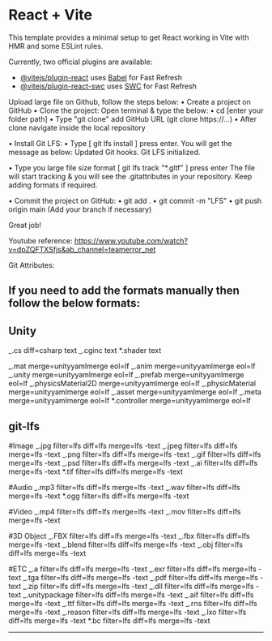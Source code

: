 # React + Vite

This template provides a minimal setup to get React working in Vite with HMR and some ESLint rules.

Currently, two official plugins are available:

- [@vitejs/plugin-react](https://github.com/vitejs/vite-plugin-react/blob/main/packages/plugin-react/README.md) uses [Babel](https://babeljs.io/) for Fast Refresh
- [@vitejs/plugin-react-swc](https://github.com/vitejs/vite-plugin-react-swc) uses [SWC](https://swc.rs/) for Fast Refresh

Upload large file on Github, follow the steps below:
• Create a project on GitHub
• Clone the project:
Open terminal & type the below:
• cd [enter your folder path]
• Type "git clone" add GitHub URL (git clone https://...)
• After clone navigate inside the local repository

• Install Git LFS:
• Type [ git lfs install ] press enter. You will get the message as below:
Updated Git hooks.
Git LFS initialized.

• Type you large file size format [ git lfs track "*.gltf" ] press enter
The file will start tracking & you will see the .gitattributes in your repository. Keep adding formats if required.

• Commit the project on GitHub:
• git add .
• git commit -m "LFS"
• git push origin main (Add your branch if necessary)

Great job!

Youtube reference:
https://www.youtube.com/watch?v=dpZQFTXSfjs&ab_channel=teamerror_net

Git Attributes:

## If you need to add the formats manually then follow the below formats:

## Unity

_.cs diff=csharp text
_.cginc text
\*.shader text

_.mat merge=unityyamlmerge eol=lf
_.anim merge=unityyamlmerge eol=lf
_.unity merge=unityyamlmerge eol=lf
_.prefab merge=unityyamlmerge eol=lf
_.physicsMaterial2D merge=unityyamlmerge eol=lf
_.physicMaterial merge=unityyamlmerge eol=lf
_.asset merge=unityyamlmerge eol=lf
_.meta merge=unityyamlmerge eol=lf
\*.controller merge=unityyamlmerge eol=lf

## git-lfs

#Image
_.jpg filter=lfs diff=lfs merge=lfs -text
_.jpeg filter=lfs diff=lfs merge=lfs -text
_.png filter=lfs diff=lfs merge=lfs -text
_.gif filter=lfs diff=lfs merge=lfs -text
_.psd filter=lfs diff=lfs merge=lfs -text
_.ai filter=lfs diff=lfs merge=lfs -text
\*.tif filter=lfs diff=lfs merge=lfs -text

#Audio
_.mp3 filter=lfs diff=lfs merge=lfs -text
_.wav filter=lfs diff=lfs merge=lfs -text
\*.ogg filter=lfs diff=lfs merge=lfs -text

#Video
_.mp4 filter=lfs diff=lfs merge=lfs -text
_.mov filter=lfs diff=lfs merge=lfs -text

#3D Object
_.FBX filter=lfs diff=lfs merge=lfs -text
_.fbx filter=lfs diff=lfs merge=lfs -text
_.blend filter=lfs diff=lfs merge=lfs -text
_.obj filter=lfs diff=lfs merge=lfs -text

#ETC
_.a filter=lfs diff=lfs merge=lfs -text
_.exr filter=lfs diff=lfs merge=lfs -text
_.tga filter=lfs diff=lfs merge=lfs -text
_.pdf filter=lfs diff=lfs merge=lfs -text
_.zip filter=lfs diff=lfs merge=lfs -text
_.dll filter=lfs diff=lfs merge=lfs -text
_.unitypackage filter=lfs diff=lfs merge=lfs -text
_.aif filter=lfs diff=lfs merge=lfs -text
_.ttf filter=lfs diff=lfs merge=lfs -text
_.rns filter=lfs diff=lfs merge=lfs -text
_.reason filter=lfs diff=lfs merge=lfs -text
_.lxo filter=lfs diff=lfs merge=lfs -text
\*.bc filter=lfs diff=lfs merge=lfs -text

---
